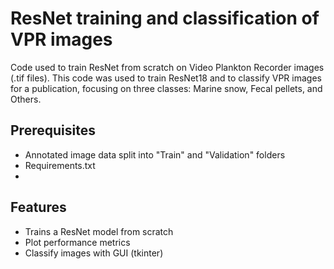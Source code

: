 # ResNet training and classification of VPR images
Code used to train ResNet from scratch on Video Plankton Recorder images (.tif files).
This code was used to train ResNet18 and to classify VPR images for a publication, focusing on three classes: Marine snow, Fecal pellets, and Others.

## Prerequisites
- Annotated image data split into "Train" and "Validation" folders
- Requirements.txt
- 

## Features
- Trains a ResNet model from scratch
- Plot performance metrics
- Classify images with GUI (tkinter)
